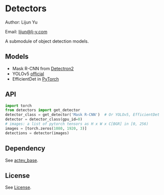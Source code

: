 # Detectors

Author: Lijun Yu

Email: lijun@lj-y.com

A submodule of object detection models.

## Models

* Mask R-CNN from [Detectron2](https://github.com/facebookresearch/detectron2)
* YOLOv5 [official](https://github.com/ultralytics/yolov5)
* EfficientDet in [PyTorch](https://github.com/zylo117/Yet-Another-EfficientDet-Pytorch)

## API

```python
import torch
from detectors import get_detector
detector_class = get_detector('Mask R-CNN')  # Or YOLOv5, EfficientDet
detector = detector_class(gpu_id=0)
# images: a list of pytorch tensors as H x W x C[BGR] in [0, 256)
images = [torch.zeros(1080, 1920, 3)]
detections = detector(images)
```

## Dependency

See [actev_base](https://github.com/CMU-INF-DIVA/actev_base).

## License

See [License](LICENSE).
